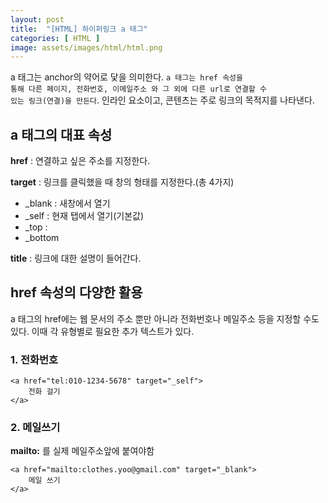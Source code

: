 ```yaml
---
layout: post
title:  "[HTML] 하이퍼링크 a 태그"
categories: [ HTML ]
image: assets/images/html/html.png
---
```


a 태그는 anchor의 약어로 닻을 의미한다. <code>a 태그는 href 속성을 통해 다른 페이지, 전화번호, 이메일주소 와 그 외에 다른 url로 연결할 수 있는 링크(연결)을 만든다</code>. 인라인 요소이고, 콘텐츠는 주로 링크의 목적지를 나타낸다.

## a 태그의 대표 속성

**href** : 연결하고 싶은 주소를 지정한다.

**target** : 링크를 클릭했을 때 창의 형태를 지정한다.(총 4가지)

-   \_blank : 새창에서 열기
-   \_self : 현재 탭에서 열기(기본값)
-   \_top : 
-   \_bottom 

**title** : 링크에 대한 설명이 들어간다.

## href 속성의 다양한 활용

a 태그의 href에는 웹 문서의 주소 뿐만 아니라 전화번호나 메일주소 등을 지정할 수도 있다. 이때 각 유형별로 필요한 추가 텍스트가 있다.

### 1\. 전화번호

```
<a href="tel:010-1234-5678" target="_self">
	전화 걸기
</a>
```

### 2\. 메일쓰기

**mailto:** 를 실제 메일주소앞에 붙여야함

```
<a href="mailto:clothes.yoo@gmail.com" target="_blank">
	메일 쓰기
</a>
```
